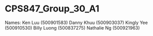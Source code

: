 # CPS847_Group_30_A1

Names: 
Ken Luu (500901583)
Danny Khuu (500903037)
Kingly Yee (500910530)
Billy Luong (500837275)
Nathalie Ng (500921963)
